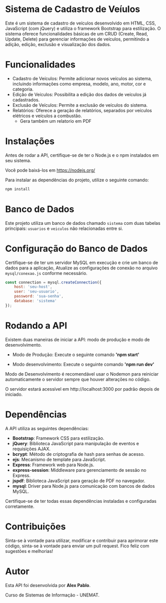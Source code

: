 # Sistema de Cadastro de Veíulos
Este é um sistema de cadastro de veículos desenvolvido em HTML, CSS, JavaScript (com jQuery) e utiliza o framework Bootstrap para estilização. O sistema oferece funcionalidades básicas de um CRUD (Create, Read, Update, Delete) para gerenciar informações de veículos, permitindo a adição, edição, exclusão e visualização dos dados.

# Funcionalidades
- Cadastro de Veículos: Permite adicionar novos veículos ao sistema, incluindo informações como empresa, modelo, ano, motor, cor e categoria.
- Edição de Veículos: Possibilita a edição dos dados de veículos já cadastrados.
- Exclusão de Veículos: Permite a exclusão de veículos do sistema.
- Relatórios: Oferece a geração de relatórios, separados por veículos elétricos e veículos a combustão.
    - Gera também um relatorio em PDF

# Instalações
Antes de rodar a API, certifique-se de ter o Node.js e o npm instalados em seu sistema.

Você pode baixá-los em https://nodejs.org/

Para instalar as dependências do projeto, utilize o seguinte comando:

   ```bash
   npm install
   ```
# Banco de Dados
Este projeto utiliza um banco de dados chamado `sistema` com duas tabelas principais: `usuarios` e `veiculos` não relacionadas entre si.
  
# Configuração do Banco de Dados
Certifique-se de ter um servidor MySQL em execução e crie um banco de dados para a aplicação, Atualize as configurações de conexão no arquivo `mysql/conexao.js` conforme
necessário.

```javascript
const connection = mysql.createConnection({
    host: 'seu-host',
    user: 'seu-usuario',
    password: 'sua-senha',
    database: 'sistema'
});
```

# Rodando a API
Existem duas maneiras de iniciar a API: modo de produção e modo de desenvolvimento.

- Modo de Produção: Execute o seguinte comando **'npm start'**

- Modo desenvolvimento: Execute o seguinte comando **'npm run dev'**
  
Modo de Desenvolvimento é recomendável usar o Nodemon para reiniciar automaticamente
o servidor sempre que houver alterações no código.

O servidor estará acessível em http://localhost:3000 por padrão depois de iniciado.


# Dependências
A API utiliza as seguintes dependências:

- **Bootstrap**: Framework CSS para estilização.
- **jQuery**: Biblioteca JavaScript para manipulação de eventos e requisições AJAX.
- **bcrypt**: Método de criptografia de hash para senhas de acesso.
- **ejs**: Mecanismo de template para JavaScript.
- **Express**: Framework web para Node.js.
- **express-session**: Middleware para gerenciamento de sessão no Express.
- **jspdf**: Biblioteca JavaScript para geração de PDF no navegador.
- **mysql**: Driver para Node.js para comunicação com bancos de dados MySQL.
  
Certifique-se de ter todas essas dependências instaladas e configuradas corretamente.

# Contribuições
Sinta-se à vontade para utilizar, modificar e contribuir para aprimorar este código, sinta-se à vontade para enviar um pull request. Fico feliz com sugestões e melhorias!

# Autor
Esta API foi desenvolvida por **Alex Pablo**.

Curso de Sistemas de Informação - UNEMAT.
